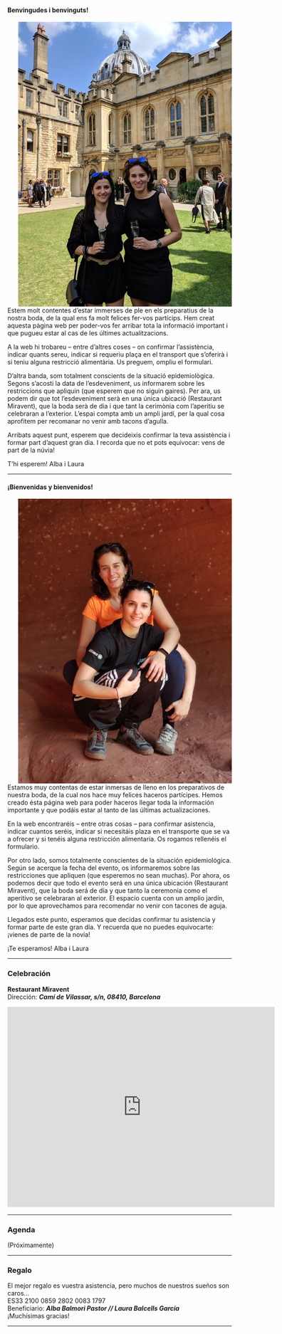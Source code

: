 #### Benvingudes i benvinguts!

<img src="/photo2.jpeg" style="float: right; margin-left: 25px;">

Estem molt contentes d’estar immerses de ple en els preparatius de la nostra boda, de la qual ens fa molt felices fer-vos partícips. Hem creat aquesta pàgina web per poder-vos fer arribar tota la informació important i que pugueu estar al cas de les últimes actualitzacions.

A la web hi trobareu – entre d’altres coses – on confirmar l’assistència, indicar quants sereu, indicar si requeriu plaça en el transport que s’oferirà i si teniu alguna restricció alimentària. Us preguem, ompliu el formulari.

D’altra banda, som totalment conscients de la situació epidemiològica. Segons s’acosti la data de l’esdeveniment, us informarem sobre les restriccions que apliquin (que esperem que no siguin gaires). Per ara, us podem dir que tot l’esdeveniment serà en una única ubicació (Restaurant Miravent), que la boda serà de dia i que tant la cerimònia com l’aperitiu se celebraran a l’exterior. L’espai compta amb un ampli jardí, per la qual cosa aprofitem per recomanar no venir amb tacons d’agulla.

Arribats aquest punt, esperem que decideixis confirmar la teva assistència i formar part d’aquest gran dia. I recorda que no et pots equivocar: vens de part de la núvia!

T’hi esperem!
Alba i Laura

---

#### ¡Bienvenidas y bienvenidos!

<img src="/photo3.jpeg" style="float: right; margin-left: 25px;">

Estamos muy contentas de estar inmersas de lleno en los preparativos de nuestra boda, de la cual nos hace muy felices haceros partícipes. Hemos creado ésta página web para poder haceros llegar toda la información importante y que podáis estar al tanto de las últimas actualizaciones.

En la web encontraréis – entre otras cosas – para confirmar asistencia, indicar cuantos seréis, indicar si necesitáis plaza en el transporte que se va a ofrecer y si tenéis alguna restricción alimentaria. Os rogamos rellenéis el formulario.

Por otro lado, somos totalmente conscientes de la situación epidemiológica. Según se acerque la fecha del evento, os informaremos sobre las restricciones que apliquen (que esperemos no sean muchas). Por ahora, os podemos decir que todo el evento será en una única ubicación (Restaurant Miravent), que la boda será de día y que tanto la ceremonia como el aperitivo se celebraran al exterior. El espacio cuenta con un amplio jardín, por lo que aprovechamos para recomendar no venir con tacones de aguja. 

Llegados este punto, esperamos que decidas confirmar tu asistencia y formar parte de este gran día. Y recuerda que no puedes equivocarte: ¡vienes de parte de la novia!

¡Te esperamos!
Alba i Laura

---

<div id="celebracion"></div>

### Celebración

**Restaurant Miravent**<br>
Dirección: ***Camí de Vilassar, s/n, 08410, Barcelona***

<iframe src="https://www.google.com/maps/embed?pb=!1m18!1m12!1m3!1d2986.1349052003197!2d2.2925444157923915!3d41.544676194192014!2m3!1f0!2f0!3f0!3m2!1i1024!2i768!4f13.1!3m3!1m2!1s0x12a4b83705a99d8b%3A0xff59f053d4af425!2sCam%C3%AD%20de%20Vilassar%2C%2008410%2C%20Barcelona!5e0!3m2!1sen!2ses!4v1639864306133!5m2!1sen!2ses" width="600" height="450" style="border:0;" allowfullscreen="" loading="lazy"></iframe>
<br/>

---

<div id="agenda"></div>

### Agenda
(Próximamente)

---

<div id="regalo"></div>

### Regalo

El mejor regalo es vuestra asistencia, pero muchos de nuestros sueños son caros…<br>
ES33 2100 0859 2802 0083 1797<br>
Beneficiario: ***Alba Balmori Pastor // Laura Balcells García***<br>
¡Muchísimas gracias!

---
